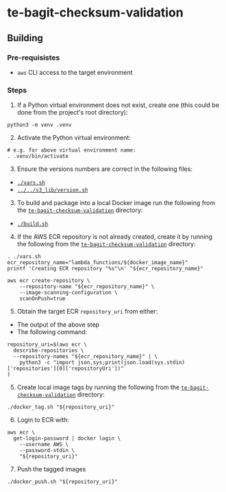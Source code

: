 # te-bagit-checksum-validation

## Building

### Pre-requisistes

* `aws` CLI access to the target environment

### Steps

1. If a Python virtual environment does not exist, create one (this could be
  done from the project's root directory):

```
python3 -m venv .venv
```

2. Activate the Python virtual environment:

```
# e.g. for above virtual environment name:
. .venv/bin/activate
```

3. Ensure the versions numbers are correct in the following files:

* [`./vars.sh`](./vars.sh)
* [`../../s3_lib/version.sh`](../../s3_lib/version.sh)

3. To build and package into a local Docker image run the following from the
  [`te-bagit-checksum-validation`](.) directory:

* [`./build.sh`](./build.sh)

4. If the AWS ECR repository is not already created, create it by running the
  following from the [`te-bagit-checksum-validation`](.) directory:

```
. ./vars.sh
ecr_repository_name="lambda_functions/${docker_image_name}"
printf 'Creating ECR repository "%s"\n' "${ecr_repository_name}"

aws ecr create-repository \
    --repository-name "${ecr_repository_name}" \
    --image-scanning-configuration \
    scanOnPush=true
```

5. Obtain the target ECR `repository_uri` from either:

* The output of the above step
* The following command:

```
repository_uri=$(aws ecr \
  describe-repositories \
  --repository-names "${ecr_repository_name}" | \
    python3 -c "import json,sys;print(json.load(sys.stdin)['repositories'][0]['repositoryUri'])"
)
```

5. Create local image tags by running the following from the
  [`te-bagit-checksum-validation`](.) directory:

```
./docker_tag.sh "${repository_uri}"
```

6. Login to ECR with:

```
aws ecr \
  get-login-password | docker login \
    --username AWS \
    --password-stdin \
    "${repository_uri}"
```

7. Push the tagged images

```
./docker_push.sh "${repository_uri}"
```
